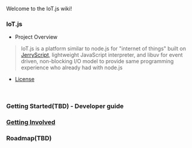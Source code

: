 Welcome to the IoT.js wiki!

### IoT.js
- Project Overview
> IoT.js is a platform similar to node.js for "internet of things" built on
> [JerryScript](https://github.com/Samsung/JerryScript), lightweight JavaScript interpreter,
> and libuv for event driven, non-blocking I/O model to provide same programming experience
> who already had with node.js

- [License](https://github.com/Samsung/IoT.js/wiki/License)
<br>

### Getting Started(TBD) - Developer guide
### [Getting Involved](https://github.com/Samsung/IoT.js/wiki/Getting-involved)
### Roadmap(TBD)